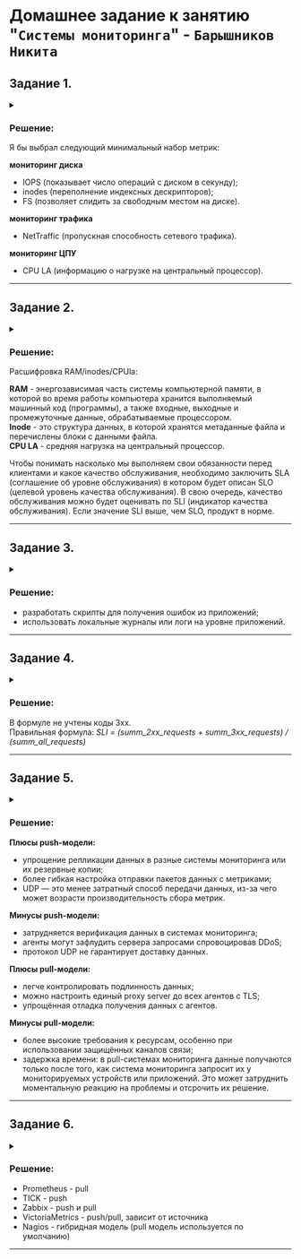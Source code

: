 # Домашнее задание к занятию "`Системы мониторинга`" - `Барышников Никита`


## Задание 1.
<details>
	<summary></summary>
      <br>

Вас пригласили настроить мониторинг на проект. На онбординге вам рассказали, что проект представляет из себя платформу для вычислений с выдачей текстовых отчетов, которые сохраняются на диск. Взаимодействие с платформой осуществляется по протоколу http. Также вам отметили, что вычисления загружают ЦПУ. Какой минимальный набор метрик вы выведите в мониторинг и почему?

</details>

### Решение:

Я бы выбрал следующий минимальный набор метрик:

**мониторинг диска**
 - IOPS (показывает число операций с диском в секунду);
 - inodes (переполнение индексных дескрипторов);
 - FS (позволяет слидить за свободным местом на диске).
 
**мониторинг трафика**
 - NetTraffic (пропускная способность сетевого трафика).
 
**мониторинг ЦПУ**
 - CPU LA (информацию о нагрузке на центральный процессор).

---

## Задание 2.
<details>
	<summary></summary>
      <br>

Менеджер продукта посмотрев на ваши метрики сказал, что ему непонятно что такое RAM/inodes/CPUla. Также он сказал, что хочет понимать, насколько мы выполняем свои обязанности перед клиентами и какое качество обслуживания. Что вы можете ему предложить?

</details>

### Решение:

Расшифровка RAM/inodes/CPUla:

**RAM** - энергозависимая часть системы компьютерной памяти, в которой во время работы компьютера хранится выполняемый машинный код (программы), а также входные, выходные и промежуточные данные, обрабатываемые процессором.  
**Inode** - это структура данных, в которой хранятся метаданные файла и перечислены блоки с данными файла.  
**CPU LA** - средняя нагрузка на центральный процессор.

Чтобы понимать насколько мы выполняем свои обязанности перед клиентами и какое качество обслуживания, необходимо заключить SLA (соглашение об уровне обслуживания) в котором будет описан SLO (целевой уровень качества обслуживания). В свою очередь, качество обслуживания можно будет оценивать по SLI (индикатор качества обслуживания). Если значение SLI выше, чем SLO, продукт в норме.

---

## Задание 3.
<details>
	<summary></summary>
      <br>

Вашей DevOps команде в этом году не выделили финансирование на построение системы сбора логов. Разработчики в свою очередь хотят видеть все ошибки, которые выдают их приложения. Какое решение вы можете предпринять в этой ситуации, чтобы разработчики получали ошибки приложения?

</details>

### Решение:

- разработать скрипты для получения ошибок из приложений;
- использовать локальные журналы или логи на уровне приложений.

---

## Задание 4.
<details>
	<summary></summary>
      <br>

Вы, как опытный SRE, сделали мониторинг, куда вывели отображения выполнения SLA=99% по http кодам ответов. Вычисляете этот параметр по следующей формуле: summ_2xx_requests/summ_all_requests. Данный параметр не поднимается выше 70%, но при этом в вашей системе нет кодов ответа 5xx и 4xx. Где у вас ошибка?

</details>

### Решение:

В формуле не учтены коды 3хх.  
Правильная формула: *SLI = (summ_2xx_requests + summ_3xx_requests) / (summ_all_requests)*

---

## Задание 5.
<details>
	<summary></summary>
      <br>

Опишите основные плюсы и минусы pull и push систем мониторинга.

</details>

### Решение:

**Плюсы push-модели:**

- упрощение репликации данных в разные системы мониторинга или их резервные копии;
- более гибкая настройка отправки пакетов данных с метриками;
- UDP — это менее затратный способ передачи данных, из-за чего может возрасти производительность сбора метрик.

**Минусы push-модели:**

- затрудняется верификация данных в системах мониторинга;
- агенты могут зафлудить сервера запросами спровоцировав DDoS;
- протокол UDP не гарантирует доставку данных.

**Плюсы pull-модели:**

- легче контролировать подлинность данных;
- можно настроить единый proxy server до всех агентов с TLS;
- упрощённая отладка получения данных с агентов.

**Минусы pull-модели:**

- более высокие требования к ресурсам, особенно при использовании защищённых каналов связи;
- задержка времени: в pull-системах мониторинга данные получаются только после того, как система мониторинга запросит их у мониторируемых устройств или приложений. Это может затруднить моментальную реакцию на проблемы и отсрочить их решение.

---

## Задание 6.
<details>
	<summary></summary>
      <br>

Какие из ниже перечисленных систем относятся к push модели, а какие к pull? А может есть гибридные?

 - Prometheus 
 - TICK
 - Zabbix
 - VictoriaMetrics
 - Nagios

</details>

### Решение:

 - Prometheus - pull
 - TICK - push
 - Zabbix - push и pull
 - VictoriaMetrics - push/pull, зависит от источника
 - Nagios - гибридная модель (pull модель используется по умолчанию)

---